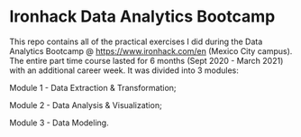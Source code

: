 # Ironhack Data Analytics Bootcamp

This repo contains all of the practical exercises I did during the Data Analytics Bootcamp @ https://www.ironhack.com/en (Mexico City campus). The entire part time course lasted for 6 months (Sept 2020 - March 2021) with an additional career week. It was divided into 3 modules:

Module 1 - Data Extraction & Transformation;

Module 2 - Data Analysis & Visualization;

Module 3 - Data Modeling.
